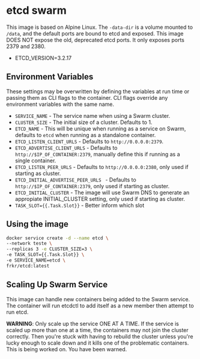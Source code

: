 # etcd swarm

This image is based on Alpine Linux. The `-data-dir` is a volume mounted to `/data`, and the default ports are bound to etcd and exposed. This image DOES NOT expose the old, deprecated etcd ports. It only exposes ports 2379 and 2380.

- ETCD_VERSION=3.2.17

## Environment Variables

These settings may be overwritten by defining the variables at run time or passing them as CLI flags to the container. CLI flags override any environment variables with the same name.

- `SERVICE_NAME` - The service name when using a Swarm cluster.
- `CLUSTER_SIZE` - The initial size of a cluster. Defaults to 1.
- `ETCD_NAME` - This will be unique when running as a service on Swarm, defaults to `etcd` when running as a standalone container.
- `ETCD_LISTEN_CLIENT_URLS` - Defaults to `http://0.0.0.0:2379`.
- `ETCD_ADVERTISE_CLIENT_URLS` -  Defaults to `http://$IP_OF_CONTAINER:2379`, manually define this if running as a single container.
- `ETCD_LISTEN_PEER_URLS` -  Defaults to `http://0.0.0.0:2380`, only used if starting as cluster.
- `ETCD_INITIAL_ADVERTISE_PEER_URLS ` - Defaults to `http://$IP_OF_CONTAINER:2379`,  only used if starting as cluster.
- `ETCD_INITIAL_CLUSTER` - The image will use Swarm DNS to generate an appropiate INITIAL_CLUSTER setting, only used if starting as cluster.
- `TASK_SLOT={{.Task.Slot}}` - Better inform which slot 

## Using the image

```bash
docker service create -d --name etcd \
--network teste \
--replicas 3 -e CLUSTER_SIZE=3 \
-e TASK_SLOT={{.Task.Slot}} \
-e SERVICE_NAME=etcd \
frkr/etcd:latest
```

## Scaling Up Swarm Service

This image can handle new containers being added to the Swarm service. The container will run etcdctl to add itself as a new member then attempt to run etcd.

**WARNING**: Only scale up the service ONE AT A TIME. If the service is scaled up more than one at a time, the containers may not join the cluster correctly. Then you're stuck with having to rebuild the cluster unless you're lucky enough to scale down and it kills one of the problematic containers. This is being worked on. You have been warned.
